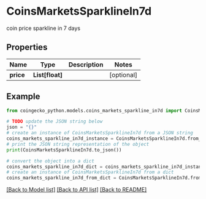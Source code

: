# CoinsMarketsSparklineIn7d

coin price sparkline in 7 days

## Properties

Name | Type | Description | Notes
------------ | ------------- | ------------- | -------------
**price** | **List[float]** |  | [optional] 

## Example

```python
from coingecko_python.models.coins_markets_sparkline_in7d import CoinsMarketsSparklineIn7d

# TODO update the JSON string below
json = "{}"
# create an instance of CoinsMarketsSparklineIn7d from a JSON string
coins_markets_sparkline_in7d_instance = CoinsMarketsSparklineIn7d.from_json(json)
# print the JSON string representation of the object
print(CoinsMarketsSparklineIn7d.to_json())

# convert the object into a dict
coins_markets_sparkline_in7d_dict = coins_markets_sparkline_in7d_instance.to_dict()
# create an instance of CoinsMarketsSparklineIn7d from a dict
coins_markets_sparkline_in7d_from_dict = CoinsMarketsSparklineIn7d.from_dict(coins_markets_sparkline_in7d_dict)
```
[[Back to Model list]](../README.md#documentation-for-models) [[Back to API list]](../README.md#documentation-for-api-endpoints) [[Back to README]](../README.md)


